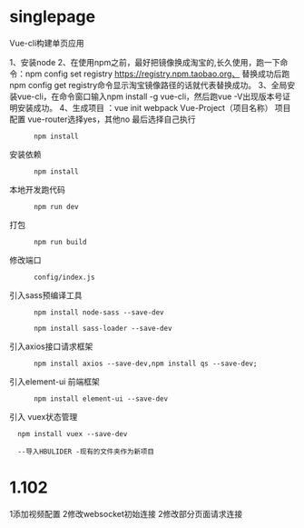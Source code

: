 # singlepage
Vue-cli构建单页应用

1、安装node
2、在使用npm之前，最好把镜像换成淘宝的,长久使用，跑一下命令：npm config set registry https://registry.npm.taobao.org、
  替换成功后跑npm config get registry命令显示淘宝镜像路径的话就代表替换成功。
3、全局安装vue-cli，在命令窗口输入npm install -g vue-cli，然后跑vue -V出现版本号证明安装成功。
4、生成项目 ：vue init webpack Vue-Project（项目名称）
          项目配置 vue-router选择yes，其他no
最后选择自己执行 

          npm install

安装依赖
          
          npm install
          
本地开发跑代码
          
          npm run dev
          
打包
          
          npm run build
          
修改端口 
          
          config/index.js
          
引入sass预编译工具 
          
          npm install node-sass --save-dev
          
          npm install sass-loader --save-dev
引入axios接口请求框架
          
          npm install axios --save-dev,npm install qs --save-dev;
引入element-ui 前端框架

          npm install element-ui --save-dev
引入 vuex状态管理

      npm install vuex --save-dev
      
      --导入HBULIDER -现有的文件夹作为新项目


# 1.102
1添加视频配置
2修改websocket初始连接
2修改部分页面请求连接